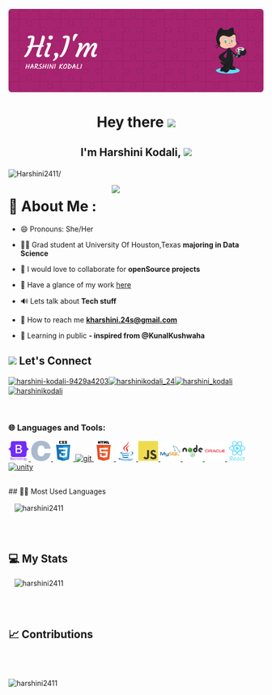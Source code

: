 ![Header](./github-header-image.png)

# <p align="center" > Hey there <img src="https://media.giphy.com/media/hvRJCLFzcasrR4ia7z/giphy.gif" width="25"> </p>

## <p align="center"> I'm Harshini Kodali, <img src="https://readme-typing-svg.herokuapp.com?font=Script&width=200&vCenter=true&height=18&color=green&lines=a+Passionate+Coder;a+Front-end+Developer;a+Quick+Learner;a+Multitasker"></p>

<p align="left"> <img src=https://komarev.com/ghpvc/?username=Harshini2411 alt=Harshini2411/></p>

<img align='right' src="https://cdn.dribbble.com/users/3876574/screenshots/9793041/media/caa92517d4334534292910fff3b9df4d.gif" width="300">

# 💫 About Me :

- 😄 Pronouns: She/Her

- 👩‍🎓 Grad student at University Of Houston,Texas **majoring in Data Science**

- 👩 I would love to collaborate for **openSource projects**

- 🧐 Have a glance of my work [here](https://github.com/Harshini2411?tab=repositories)

- 🔊 Lets talk about **Tech stuff**

- 📧 How to reach me **kharshini.24s@gmail.com**
  
- 🙂 Learning in public **- inspired from @KunalKushwaha**

## <img src='https://i.pinimg.com/originals/22/f4/2c/22f42c11b612b041b4038573dca18a2d.gif' width="80"> Let's Connect

<p align="left">

<a href="https://www.linkedin.com/in/harshini-k-143fcsd/" target="blank"><img align="center" src="https://raw.githubusercontent.com/rahuldkjain/github-profile-readme-generator/master/src/images/icons/Social/linked-in-alt.svg" alt="harshini-kodali-9429a4203" height="30" width="40" /></a><a href="https://instagram.com/harshinikodali_24" target="blank"><img align="center" src="https://raw.githubusercontent.com/rahuldkjain/github-profile-readme-generator/master/src/images/icons/Social/instagram.svg" alt="harshinikodali_24" height="30" width="40" /></a><a href="https://www.leetcode.com/harshini_kodali" target="blank"><img align="center" src="https://raw.githubusercontent.com/rahuldkjain/github-profile-readme-generator/master/src/images/icons/Social/leet-code.svg" alt="harshini_kodali" height="30" width="40" /></a><a href="https://api.whatsapp.com/send?phone=+18322025183" target="blank"><img align="center" src="https://raw.githubusercontent.com/rahuldkjain/github-profile-readme-generator/master/src/images/icons/Social/whatsapp.svg" alt="harshinikodali" height="30" width="40" /></a>

</p>


<br>
<h3 align="left">🌐 Languages and Tools:</h3>

<p align="left"> <a href="https://getbootstrap.com" target="_blank" rel="noreferrer"> <img src="https://raw.githubusercontent.com/devicons/devicon/master/icons/bootstrap/bootstrap-plain-wordmark.svg" alt="bootstrap" width="40" height="40"/> </a> 
<a href="https://www.cprogramming.com/" target="_blank" rel="noreferrer"> <img src="https://raw.githubusercontent.com/devicons/devicon/master/icons/c/c-original.svg" alt="c" width="40" height="40"/> </a> <a href="https://www.w3schools.com/css/" target="_blank" rel="noreferrer"> <img src="https://raw.githubusercontent.com/devicons/devicon/master/icons/css3/css3-original-wordmark.svg" alt="css3" width="40" height="40"/> </a>
 <a href="https://git-scm.com/" target="_blank" rel="noreferrer"> <img src="https://www.vectorlogo.zone/logos/git-scm/git-scm-icon.svg" alt="git" width="40" height="40"/> </a> 
 <a href="https://www.w3.org/html/" target="_blank" rel="noreferrer"> <img src="https://raw.githubusercontent.com/devicons/devicon/master/icons/html5/html5-original-wordmark.svg" alt="html5" width="40" height="40"/> </a>
 <a href="https://www.java.com" target="_blank" rel="noreferrer"> <img src="https://raw.githubusercontent.com/devicons/devicon/master/icons/java/java-original.svg" alt="java" width="40" height="40"/> </a> 
<a href="https://developer.mozilla.org/en-US/docs/Web/JavaScript" target="_blank" rel="noreferrer"> <img src="https://raw.githubusercontent.com/devicons/devicon/master/icons/javascript/javascript-original.svg" alt="javascript" width="40" height="40"/> </a>
<a href="https://www.mysql.com/" target="_blank" rel="noreferrer"> <img src="https://raw.githubusercontent.com/devicons/devicon/master/icons/mysql/mysql-original-wordmark.svg" alt="mysql" width="40" height="40"/> </a> 
<a href="https://nodejs.org" target="_blank" rel="noreferrer"> <img src="https://raw.githubusercontent.com/devicons/devicon/master/icons/nodejs/nodejs-original-wordmark.svg" alt="nodejs" width="40" height="40"/> </a>
<a href="https://www.oracle.com/" target="_blank" rel="noreferrer"> <img src="https://raw.githubusercontent.com/devicons/devicon/master/icons/oracle/oracle-original.svg" alt="oracle" width="40" height="40"/> </a> 
<a href="https://reactjs.org/" target="_blank" rel="noreferrer"> <img src="https://raw.githubusercontent.com/devicons/devicon/master/icons/react/react-original-wordmark.svg" alt="react" width="40" height="40"/> </a> 
<a href="https://unity.com/" target="_blank" rel="noreferrer"> <img src="https://www.vectorlogo.zone/logos/unity3d/unity3d-icon.svg" alt="unity" width="40" height="40"/> </a> </p>
<br>
## 👩‍🦰 Most Used Languages <br /> 

<p>&nbsp;&nbsp;&nbsp;<img align="center" src="https://github-readme-stats.vercel.app/api/top-langs?username=harshini2411&show_icons=true&locale=en&layout=compact" alt="harshini2411" /></p> &nbsp; &nbsp; &nbsp; &nbsp; &nbsp; &nbsp; &nbsp; &nbsp; &nbsp; &nbsp;
  <br/> <br/>


## 💻 My Stats <br /> 
  
<p>&nbsp;&nbsp;&nbsp;<img align="center" src="https://github-readme-stats.vercel.app/api?username=harshini2411&show_icons=true&locale=en" alt="harshini2411" /></p> &nbsp; &nbsp; &nbsp; &nbsp; &nbsp; &nbsp; &nbsp; &nbsp; &nbsp; &nbsp;
  <br/> <br/>

## 📈 Contributions <br />

<br><br>
<p><img align="center" src="https://github-readme-streak-stats.herokuapp.com/?user=harshini2411&" alt="harshini2411" /></p>
